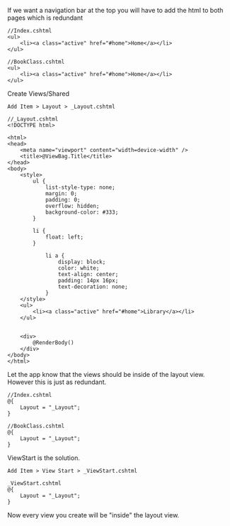 ﻿If we want a navigation bar at the top you will have to add the html to both pages which is redundant
```
//Index.cshtml
<ul>
    <li><a class="active" href="#home">Home</a></li>
</ul>
```


```
//BookClass.cshtml
<ul>
    <li><a class="active" href="#home">Home</a></li>
</ul>
```

Create Views/Shared

```
Add Item > Layout > _Layout.cshtml
```

```
//_Layout.cshtml
<!DOCTYPE html>

<html>
<head>
    <meta name="viewport" content="width=device-width" />
    <title>@ViewBag.Title</title>
</head>
<body>
    <style>
        ul {
            list-style-type: none;
            margin: 0;
            padding: 0;
            overflow: hidden;
            background-color: #333;
        }

        li {
            float: left;
        }

            li a {
                display: block;
                color: white;
                text-align: center;
                padding: 14px 16px;
                text-decoration: none;
            }
    </style>
    <ul>
        <li><a class="active" href="#home">Library</a></li>
    </ul>
   

    <div>
        @RenderBody()
    </div>
</body>
</html>

```

Let the app know that the views should be inside of the layout view. However this is just as redundant.
```
//Index.cshtml
@{
    Layout = "_Layout";
}
```


```
//BookClass.cshtml
@{
    Layout = "_Layout";
}
```

ViewStart is the solution.
```
Add Item > View Start > _ViewStart.cshtml
```

```
_ViewStart.cshtml
@{
    Layout = "_Layout";
}
```

Now every view you create will be "inside" the layout view.


